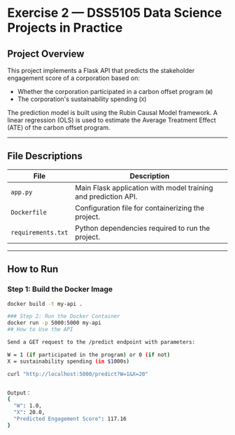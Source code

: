 # Exercise 2 — DSS5105 Data Science Projects in Practice

## Project Overview
This project implements a Flask API that predicts the stakeholder engagement score of a corporation based on:
- Whether the corporation participated in a carbon offset program (`W`)
- The corporation's sustainability spending (`X`)

The prediction model is built using the Rubin Causal Model framework. A linear regression (OLS) is used to estimate the Average Treatment Effect (ATE) of the carbon offset program.

---

## File Descriptions

| File              | Description                                               |
|------------------|-----------------------------------------------------------|
| `app.py`         | Main Flask application with model training and prediction API. |
| `Dockerfile`     | Configuration file for containerizing the project.        |
| `requirements.txt` | Python dependencies required to run the project.         |

---

## How to Run

### Step 1: Build the Docker Image
```bash
docker build -t my-api .

### Step 2: Run the Docker Container
docker run -p 5000:5000 my-api
## How to Use the API

Send a GET request to the /predict endpoint with parameters:

W = 1 (if participated in the program) or 0 (if not)
X = sustainability spending (in $1000s)

curl "http://localhost:5000/predict?W=1&X=20"


Output：
{
  "W": 1.0,
  "X": 20.0,
  "Predicted Engagement Score": 117.16
}
